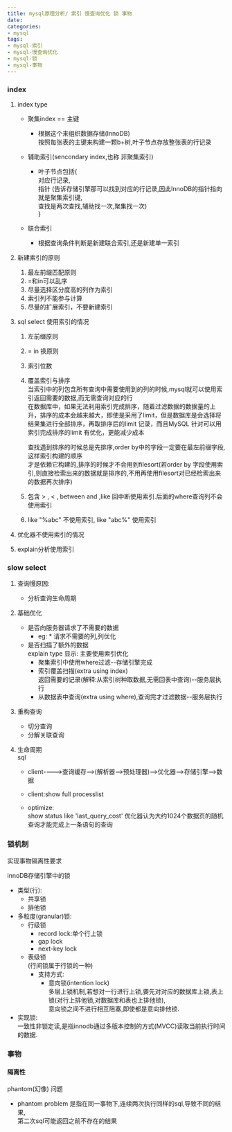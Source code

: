 ```yaml
---
title: mysql原理分析/ 索引 慢查询优化 锁 事物
date:
categories:
- mysql
tags:
- mysql-索引 
- mysql-慢查询优化 
- mysql-锁 
- mysql-事物
---
```


### index
1. index type  
	- 聚集index  == 主键  
		- 根据这个来组织数据存储(InnoDB)  
		按照每张表的主键来构建一颗b+树,叶子节点存放整张表的行记录
	- 辅助索引(sencondary index,也称 非聚集索引)  
		- 叶子节点包括{  
		对应行记录,  
		指针 (告诉存储引擎那可以找到对应的行记录,因此InnoDB的指针指向就是聚集索引键,  
		查找是两次查找,辅助找一次,聚集找一次)  
		}  

	- 联合索引
		- 根据查询条件判断是新建联合索引,还是新建单一索引

2. 新建索引的原则 
	1. 最左前缀匹配原则
	2. =和in可以乱序
	3. 尽量选择区分度高的列作为索引
	4. 索引列不能参与计算
	5. 尽量的扩展索引，不要新建索引

3. sql select 使用索引的情况
	1. 左前缀原则
	2. = in 换原则
	3. 索引位数
	4. 覆盖索引与排序  
		当索引中的列包含所有查询中需要使用到的列的时候,mysql就可以使用索引返回需要的数据,而无需查询对应的行  
		在数据库中，如果无法利用索引完成排序，随着过滤数据的数据量的上升，排序的成本会越来越大，即使是采用了limit，但是数据库是会选择将结果集进行全部排序，再取排序后的limit 记录，而且MySQL 针对可以用索引完成排序的limit 有优化，更能减少成本  
  
		查找遇到排序的时候总是先排序,order by中的字段一定要在最左前缀字段,这样索引构建的顺序  
		才是依赖它构建的,排序的时候才不会用到filesort(若order by 字段使用索引,则直接检索出来的数据就是排序的,不用再使用filesort对已经检索出来的数据再次排序)  

	5. 包含 > , < , between and ,like 回中断使用索引.后面的where查询列不会使用索引  
	6. like "%abc" 不使用索引, like "abc%" 使用索引   

4. 优化器不使用索引的情况  

5. explain分析使用索引


### slow select
1. 查询慢原因:   
	- 分析查询生命周期  
2. 基础优化  
	- 是否向服务器请求了不需要的数据   
		- eg: * 请求不需要的列,列优化   
	- 是否扫描了额外的数据  
		explain type 显示: 主要使用索引优化  
		- 聚集索引中使用where过滤--存储引擎完成  
		- 索引覆盖扫描(extra using index) 	  
			返回需要的记录(解释:从索引树种取数据,无需回表中查询)--服务层执行  
		- 从数据表中查询(extra using where),查询完才过滤数据--服务层执行  

3. 重构查询  
	- 切分查询  
	- 分解关联查询  
  
4. 生命周期  
	sql  
	- client---->查询缓存-->(解析器-->预处理器)-->优化器-->存储引擎-->数据  
	
	- client:show full processlist  
	- optimize:  
		show status like 'last_query_cost'  优化器认为大约1024个数据页的随机查询才能完成上一条语句的查询  


### 锁机制
实现事物隔离性要求

innoDB存储引擎中的锁  
- 类型(行):  
	- 共享锁  
	- 排他锁  
- 多粒度(granular)锁:  
	-	行级锁  
		-	record lock:单个行上锁  
		-	gap lock  
		-	next-key lock  
	-	表级锁  
		(行间锁属于行锁的一种)  
		- 支持方式:
			- 意向锁(intention lock)  
			多层上锁机制,若想对一行进行上锁,要先对对应的数据库上锁,表上锁(对行上排他锁,对数据库和表也上排他锁),  
			意向锁之间不进行相互阻塞,即使都是意向排他锁.  
- 实现锁:  
	一致性非锁定读,是指innodb通过多版本控制的方式(MVCC)读取当前执行时间的数据.

### 事物

#### 隔离性
phantom(幻像) 问题  
- phantom problem 是指在同一事物下,连续两次执行同样的sql,导致不同的结果,  
	第二次sql可能返回之前不存在的结果  
